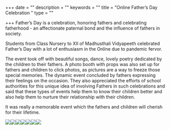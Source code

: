 +++
date = ""
description = ""
keywords = ""
title = "Online Father’s Day Celebration "
type = ""

+++
Father’s Day is a celebration, honoring fathers and celebrating fatherhood - an affectionate paternal bond and the influence of fathers in society.

Students from Class Nursery to XII of Madhusthali Vidyapeeth celebrated Father’s Day with a lot of enthusiasm in the Online due to pandemic fervor.

The event took off with beautiful songs, dance, lovely poetry dedicated by the children to their fathers. A photo booth with props was also set up for fathers and children to click photos, as pictures are a way to freeze those special memories. The dynamic event concluded by fathers expressing their feelings on the occasion. They also appreciated the efforts of school authorities for this unique idea of involving Fathers in such celebrations and said that these types of events help them to know their children better and also help them to nurture their relationship with their children.

It was really a memorable event which the fathers and children will cherish for their lifetime.

![](/uploads/2020/06/24/888.jpg)![](/uploads/2020/06/25/3.jpg)![](/uploads/2020/06/25/8.jpg)![](/uploads/2020/06/25/2.jpg)![](/uploads/2020/06/25/1.jpg)![](/uploads/2020/06/25/4.jpg)![](/uploads/2020/06/25/6.jpg)